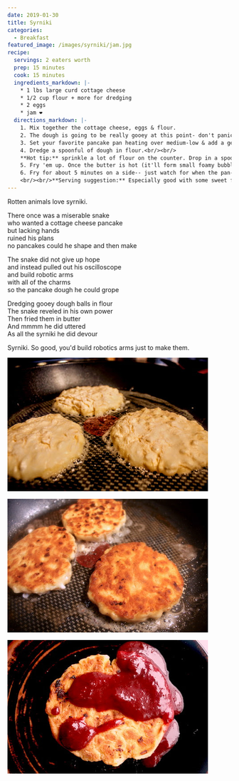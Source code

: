 ```yaml
---
date: 2019-01-30
title: Syrniki
categories:
  - Breakfast
featured_image: /images/syrniki/jam.jpg
recipe:
  servings: 2 eaters worth
  prep: 15 minutes
  cook: 15 minutes
  ingredients_markdown: |-
    * 1 lbs large curd cottage cheese
    * 1/2 cup flour + more for dredging
    * 2 eggs
    * jam ❤
  directions_markdown: |-
    1. Mix together the cottage cheese, eggs & flour.
    2. The dough is going to be really gooey at this point- don't panic, you don't need more flour! You need faith!
    3. Set your favorite pancake pan heating over medium-low & add a generous amount of butter-- once it's hot start forming syrniki.
    4. Dredge a spoonful of dough in flour.<br/><br/>
    **Hot tip:** sprinkle a lot of flour on the counter. Drop in a spoonful of dough. Push flour up around the edges of the dough glob, and sprinkle on top-- then pick it up and shake excess flour off.
    5. Fry 'em up. Once the butter is hot (it'll form small foamy bubbles and sizzle, wait for it) add as many syrniks will fit in the pan.
    6. Fry for about 5 minutes on a side-- just watch for when the pan-side is golden brown. Watch the heat so the butter doesn't burn.
    <br/><br/>**Serving suggestion:** Especially good with some sweet fruit or jam or berries, and some dairy like whipped or sour or fraise cream. rotten animals love whipped cream.
---
```

Rotten animals love syrniki.

There once was a miserable snake<br/>
who wanted a cottage cheese pancake<br/>
but lacking hands<br/>
ruined his plans<br/>
no pancakes could he shape and then make<br/>

The snake did not give up hope<br/>
and instead pulled out his oscilloscope<br/>
and build robotic arms<br/>
with all of the charms<br/>
so the pancake dough he could grope<br/>

Dredging gooey dough balls in flour<br/>
The snake reveled in his own power<br/>
Then fried them in butter<br/>
And mmmm he did uttered<br/>
As all the syrniki he did devour<br/>

Syrniki. So good, you'd build robotics arms just to make them.


![](/images/syrniki/start_frying.jpg)

![](/images/syrniki/end_frying.jpg)

![](/images/syrniki/jam.jpg)
